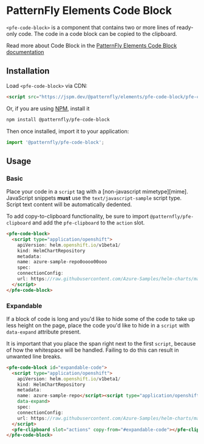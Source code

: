 # PatternFly Elements Code Block
`<pfe-code-block>` is a component that contains two or more lines of ready-only 
code. The code in a code block can be copied to the clipboard.

Read more about Code Block in the [PatternFly Elements Code Block 
documentation](https://patternflyelements.org/components/code-block)

##  Installation

Load `<pfe-code-block>` via CDN:

```html
<script src="https://jspm.dev/@patternfly/elements/pfe-code-block/pfe-code-block.js"></script>
```

Or, if you are using [NPM](https://npm.im), install it

```bash
npm install @patternfly/pfe-code-block
```

Then once installed, import it to your application:

```js
import '@patternfly/pfe-code-block';
```

## Usage
### Basic

Place your code in a `script` tag with a [non-javascript mimetype][mime].
JavaScript snippets **must** use the `text/javascript-sample` script type. 
Script text content will be automatically dedented.


To add copy-to-clipboard functionality, be sure to import 
`@patternfly/pfe-clipboard` and add the `pfe-clipboard` to the `action` slot.

```html
<pfe-code-block>
  <script type="application/openshift">
    apiVersion: helm.openshift.io/v1beta1/
    kind: HelmChartRepository
    metadata:
    name: azure-sample-repo0oooo00ooo
    spec:
    connectionConfig:
    url: https://raw.githubusercontent.com/Azure-Samples/helm-charts/master/docs
  </script>
</pfe-code-block>
```

### Expandable

If a block of code is long and you'd like to hide some of the code to take up 
less height on the page, place the code you'd like to hide in a `script` with 
`data-expand` attribute present.

It is important that you place the span right next to the first `script`, 
because of how the whitespace will be handled. Failing to do this can result in 
unwanted line breaks. 

```html
<pfe-code-block id="expandable-code">
  <script type="application/openshift">
    apiVersion: helm.openshift.io/v1beta1/
    kind: HelmChartRepository
    metadata:
    name: azure-sample-repo</script><script type="application/openshift" 
    data-expand>
    spec:
    connectionConfig:
    url: https://raw.githubusercontent.com/Azure-Samples/helm-charts/master/docs
  </script>
  <pfe-clipboard slot="actions" copy-from="#expandable-code"></pfe-clipboard>
</pfe-code-block>
```
